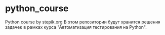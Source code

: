 # python_course
Python course by stepik.org
В этом репозитории будут хранится решения задачек
в рамках курса "Автоматизация тестирования на Python".






